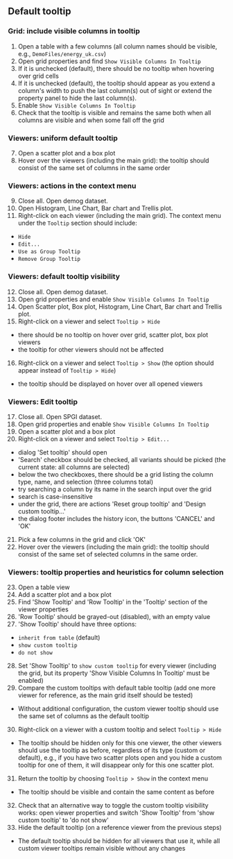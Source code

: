 
## Default tooltip

### Grid: include visible columns in tooltip

1. Open a table with a few columns (all column names should be visible, e.g.,
   `DemoFiles/energy_uk.csv`)
2. Open grid properties and find `Show Visible Columns In Tooltip`
3. If it is unchecked (default), there should be no tooltip when hovering over grid cells
4. If it is unchecked (default), the tooltip should appear as you extend a column's width to push the last column(s) out of sight or extend the property panel to hide the last column(s).
5. Enable `Show Visible Columns In Tooltip`
6. Check that the tooltip is visible and remains the same both when all columns are visible and when some fall off the grid

### Viewers: uniform default tooltip

7. Open a scatter plot and a box plot
8. Hover over the viewers (including the main grid): the tooltip should consist of the same set of columns in the same order

### Viewers: actions in the context menu

9. Close all. Open demog dataset.
10. Open Histogram, Line Chart, Bar chart and Trellis plot.
11. Right-click on each viewer (including the main grid). The context menu under
   the `Tooltip` section should include:
   - `Hide`
   - `Edit...`
   - `Use as Group Tooltip`
   - `Remove Group Tooltip`

### Viewers: default tooltip visibility

12. Close all. Open demog dataset.
13. Open grid properties and enable `Show Visible Columns In Tooltip`
14. Open Scatter plot, Box plot, Histogram, Line Chart, Bar chart and Trellis plot.
15. Right-click on a viewer and select `Tooltip > Hide`
   - there should be no tooltip on hover over grid, scatter plot, box plot viewers
   - the tooltip for other viewers should not be affected
16. Right-click on a viewer and select `Tooltip > Show` (the option should appear instead of `Tooltip > Hide`)
   - the tooltip should be displayed on hover over all opened viewers


### Viewers: Edit tooltip

17. Close all. Open SPGI dataset.
18. Open grid properties and enable `Show Visible Columns In Tooltip`
19. Open a scatter plot and a box plot
20. Right-click on a viewer and select `Tooltip > Edit...`
   - dialog 'Set tooltip' should open
   - 'Search' checkbox should be checked, all variants should be picked (the current state: all columns are selected)
   - below the two checkboxes, there should be a grid listing the column type, name, and selection (three columns total)
   - try searching a column by its name in the search input over the grid
   - search is case-insensitive
   - under the grid, there are actions 'Reset group tooltip' and 'Design custom tooltip...'
   - the dialog footer includes the history icon, the buttons 'CANCEL' and 'OK'
21. Pick a few columns in the grid and click 'OK'
22. Hover over the viewers (including the main grid): the tooltip should consist of the same set of selected columns in the same order.


### Viewers: tooltip properties and heuristics for column selection

23. Open a table view
24. Add a scatter plot and a box plot
25. Find 'Show Tooltip' and 'Row Tooltip' in the 'Tooltip' section of the viewer properties
26. 'Row Tooltip' should be grayed-out (disabled), with an empty value
27. 'Show Tooltip' should have three options:
   - `inherit from table` (default)
   - `show custom tooltip`
   - `do not show`
28. Set 'Show Tooltip' to `show custom tooltip` for every viewer (including the grid, but its property 'Show Visible Columns In Tooltip' must be enabled)
29. Compare the custom tooltips with default table tooltip (add one more viewer for reference, as the main grid itself should be tested)
   - Without additional configuration, the custom viewer tooltip should use the same set of columns as the default tooltip

30. Right-click on a viewer with a custom tooltip and select `Tooltip > Hide`
   - The tooltip should be hidden only for this one viewer, the other viewers should use the tooltip as before, regardless of its type (custom or  default), e.g., if you have two scatter plots open and you hide a custom tooltip for one of them, it will disappear only for this one scatter plot.
31. Return the tooltip by choosing `Tooltip > Show` in the context menu
   - The tooltip should be visible and contain the same content as before
32. Check that an alternative way to toggle the custom tooltip visibility works:
   open viewer properties and switch 'Show Tooltip' from 'show custom tooltip' to 'do not show'
33. Hide the default tooltip (on a reference viewer from the previous steps)
   - The default tooltip should be hidden for all viewers that use it, while all custom viewer tooltips remain visible without any changes

